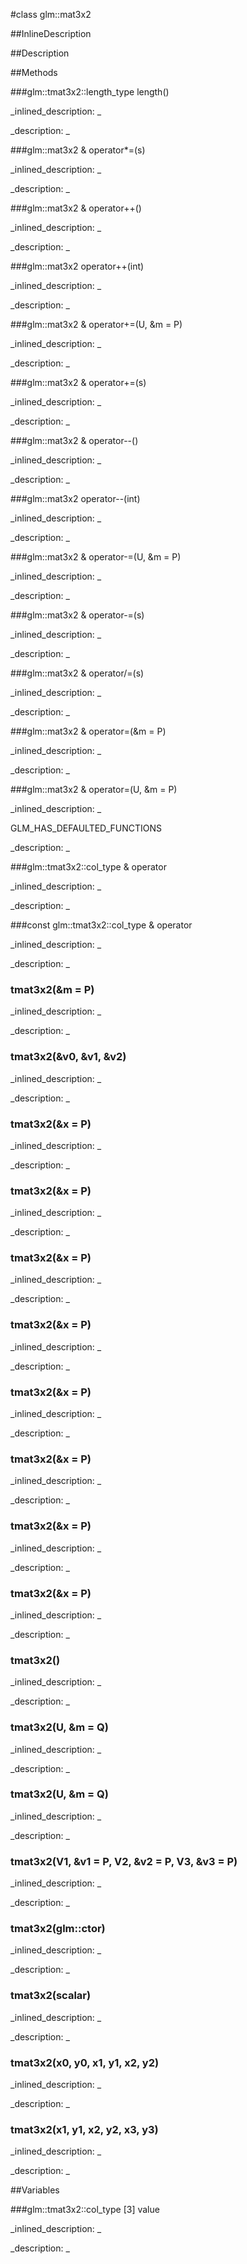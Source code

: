 #class glm::mat3x2


<!--
_visible: True_
_advanced: False_
_istemplated: False_
_extends: _
-->

##InlineDescription






##Description





##Methods



###glm::tmat3x2::length_type length()

<!--
_syntax: length()_
_name: length_
_returns: glm::tmat3x2::length_type_
_returns_description: _
_parameters: _
_access: public_
_version_started: 0.10.0_
_version_deprecated: _
_summary: _
_constant: False_
_static: True_
_visible: True_
_advanced: False_
-->

_inlined_description: _







_description: _







<!----------------------------------------------------------------------------->

###glm::mat3x2 & operator*=(s)

<!--
_syntax: operator*=(s)_
_name: operator*=_
_returns: glm::mat3x2 &_
_returns_description: _
_parameters: U s_
_access: public_
_version_started: 0.10.0_
_version_deprecated: _
_summary: _
_constant: False_
_static: False_
_visible: True_
_advanced: False_
-->

_inlined_description: _







_description: _







<!----------------------------------------------------------------------------->

###glm::mat3x2 & operator++()

<!--
_syntax: operator++()_
_name: operator++_
_returns: glm::mat3x2 &_
_returns_description: _
_parameters: _
_access: public_
_version_started: 0.10.0_
_version_deprecated: _
_summary: _
_constant: False_
_static: False_
_visible: True_
_advanced: False_
-->

_inlined_description: _







_description: _







<!----------------------------------------------------------------------------->

###glm::mat3x2 operator++(int)

<!--
_syntax: operator++(int)_
_name: operator++_
_returns: glm::mat3x2_
_returns_description: _
_parameters: int _
_access: public_
_version_started: 0.10.0_
_version_deprecated: _
_summary: _
_constant: False_
_static: False_
_visible: True_
_advanced: False_
-->

_inlined_description: _







_description: _







<!----------------------------------------------------------------------------->

###glm::mat3x2 & operator+=(U, &m = P)

<!--
_syntax: operator+=(U, &m = P)_
_name: operator+=_
_returns: glm::mat3x2 &_
_returns_description: _
_parameters: const tmat3x2< U, P > &m=P_
_access: public_
_version_started: 0.10.0_
_version_deprecated: _
_summary: _
_constant: False_
_static: False_
_visible: True_
_advanced: False_
-->

_inlined_description: _







_description: _







<!----------------------------------------------------------------------------->

###glm::mat3x2 & operator+=(s)

<!--
_syntax: operator+=(s)_
_name: operator+=_
_returns: glm::mat3x2 &_
_returns_description: _
_parameters: U s_
_access: public_
_version_started: 0.10.0_
_version_deprecated: _
_summary: _
_constant: False_
_static: False_
_visible: True_
_advanced: False_
-->

_inlined_description: _







_description: _







<!----------------------------------------------------------------------------->

###glm::mat3x2 & operator--()

<!--
_syntax: operator--()_
_name: operator--_
_returns: glm::mat3x2 &_
_returns_description: _
_parameters: _
_access: public_
_version_started: 0.10.0_
_version_deprecated: _
_summary: _
_constant: False_
_static: False_
_visible: True_
_advanced: False_
-->

_inlined_description: _







_description: _







<!----------------------------------------------------------------------------->

###glm::mat3x2 operator--(int)

<!--
_syntax: operator--(int)_
_name: operator--_
_returns: glm::mat3x2_
_returns_description: _
_parameters: int _
_access: public_
_version_started: 0.10.0_
_version_deprecated: _
_summary: _
_constant: False_
_static: False_
_visible: True_
_advanced: False_
-->

_inlined_description: _







_description: _







<!----------------------------------------------------------------------------->

###glm::mat3x2 & operator-=(U, &m = P)

<!--
_syntax: operator-=(U, &m = P)_
_name: operator-=_
_returns: glm::mat3x2 &_
_returns_description: _
_parameters: const tmat3x2< U, P > &m=P_
_access: public_
_version_started: 0.10.0_
_version_deprecated: _
_summary: _
_constant: False_
_static: False_
_visible: True_
_advanced: False_
-->

_inlined_description: _







_description: _







<!----------------------------------------------------------------------------->

###glm::mat3x2 & operator-=(s)

<!--
_syntax: operator-=(s)_
_name: operator-=_
_returns: glm::mat3x2 &_
_returns_description: _
_parameters: U s_
_access: public_
_version_started: 0.10.0_
_version_deprecated: _
_summary: _
_constant: False_
_static: False_
_visible: True_
_advanced: False_
-->

_inlined_description: _







_description: _







<!----------------------------------------------------------------------------->

###glm::mat3x2 & operator/=(s)

<!--
_syntax: operator/=(s)_
_name: operator/=_
_returns: glm::mat3x2 &_
_returns_description: _
_parameters: U s_
_access: public_
_version_started: 0.10.0_
_version_deprecated: _
_summary: _
_constant: False_
_static: False_
_visible: True_
_advanced: False_
-->

_inlined_description: _







_description: _







<!----------------------------------------------------------------------------->

###glm::mat3x2 & operator=(&m = P)

<!--
_syntax: operator=(&m = P)_
_name: operator=_
_returns: glm::mat3x2 &_
_returns_description: _
_parameters: const glm::mat3x2 &m=P_
_access: public_
_version_started: 0.10.0_
_version_deprecated: _
_summary: _
_constant: False_
_static: False_
_visible: True_
_advanced: False_
-->

_inlined_description: _







_description: _







<!----------------------------------------------------------------------------->

###glm::mat3x2 & operator=(U, &m = P)

<!--
_syntax: operator=(U, &m = P)_
_name: operator=_
_returns: glm::mat3x2 &_
_returns_description: _
_parameters: const tmat3x2< U, P > &m=P_
_access: public_
_version_started: 0.10.0_
_version_deprecated: _
_summary: _
_constant: False_
_static: False_
_visible: True_
_advanced: False_
-->

_inlined_description: _

GLM_HAS_DEFAULTED_FUNCTIONS





_description: _







<!----------------------------------------------------------------------------->

###glm::tmat3x2::col_type & operator[](i)

<!--
_syntax: operator[](i)_
_name: operator[]_
_returns: glm::tmat3x2::col_type &_
_returns_description: _
_parameters: glm::tmat3x2::length_type i_
_access: public_
_version_started: 0.10.0_
_version_deprecated: _
_summary: _
_constant: False_
_static: False_
_visible: True_
_advanced: False_
-->

_inlined_description: _







_description: _







<!----------------------------------------------------------------------------->

###const glm::tmat3x2::col_type & operator[](i)

<!--
_syntax: operator[](i)_
_name: operator[]_
_returns: const glm::tmat3x2::col_type &_
_returns_description: _
_parameters: glm::tmat3x2::length_type i_
_access: public_
_version_started: 0.10.0_
_version_deprecated: _
_summary: _
_constant: False_
_static: False_
_visible: True_
_advanced: False_
-->

_inlined_description: _







_description: _







<!----------------------------------------------------------------------------->

### tmat3x2(&m = P)

<!--
_syntax: tmat3x2(&m = P)_
_name: tmat3x2_
_returns: _
_returns_description: _
_parameters: const glm::mat3x2 &m=P_
_access: public_
_version_started: 0.10.0_
_version_deprecated: _
_summary: _
_constant: False_
_static: False_
_visible: True_
_advanced: False_
-->

_inlined_description: _







_description: _







<!----------------------------------------------------------------------------->

### tmat3x2(&v0, &v1, &v2)

<!--
_syntax: tmat3x2(&v0, &v1, &v2)_
_name: tmat3x2_
_returns: _
_returns_description: _
_parameters: const glm::tmat3x2::col_type &v0, const glm::tmat3x2::col_type &v1, const glm::tmat3x2::col_type &v2_
_access: public_
_version_started: 0.10.0_
_version_deprecated: _
_summary: _
_constant: False_
_static: False_
_visible: True_
_advanced: False_
-->

_inlined_description: _







_description: _







<!----------------------------------------------------------------------------->

### tmat3x2(&x = P)

<!--
_syntax: tmat3x2(&x = P)_
_name: tmat3x2_
_returns: _
_returns_description: _
_parameters: const glm::mat2 &x=P_
_access: public_
_version_started: 0.10.0_
_version_deprecated: _
_summary: _
_constant: False_
_static: False_
_visible: True_
_advanced: False_
-->

_inlined_description: _







_description: _







<!----------------------------------------------------------------------------->

### tmat3x2(&x = P)

<!--
_syntax: tmat3x2(&x = P)_
_name: tmat3x2_
_returns: _
_returns_description: _
_parameters: const glm::mat3 &x=P_
_access: public_
_version_started: 0.10.0_
_version_deprecated: _
_summary: _
_constant: False_
_static: False_
_visible: True_
_advanced: False_
-->

_inlined_description: _







_description: _







<!----------------------------------------------------------------------------->

### tmat3x2(&x = P)

<!--
_syntax: tmat3x2(&x = P)_
_name: tmat3x2_
_returns: _
_returns_description: _
_parameters: const glm::mat4 &x=P_
_access: public_
_version_started: 0.10.0_
_version_deprecated: _
_summary: _
_constant: False_
_static: False_
_visible: True_
_advanced: False_
-->

_inlined_description: _







_description: _







<!----------------------------------------------------------------------------->

### tmat3x2(&x = P)

<!--
_syntax: tmat3x2(&x = P)_
_name: tmat3x2_
_returns: _
_returns_description: _
_parameters: const glm::mat2x3 &x=P_
_access: public_
_version_started: 0.10.0_
_version_deprecated: _
_summary: _
_constant: False_
_static: False_
_visible: True_
_advanced: False_
-->

_inlined_description: _







_description: _







<!----------------------------------------------------------------------------->

### tmat3x2(&x = P)

<!--
_syntax: tmat3x2(&x = P)_
_name: tmat3x2_
_returns: _
_returns_description: _
_parameters: const glm::mat2x4 &x=P_
_access: public_
_version_started: 0.10.0_
_version_deprecated: _
_summary: _
_constant: False_
_static: False_
_visible: True_
_advanced: False_
-->

_inlined_description: _







_description: _







<!----------------------------------------------------------------------------->

### tmat3x2(&x = P)

<!--
_syntax: tmat3x2(&x = P)_
_name: tmat3x2_
_returns: _
_returns_description: _
_parameters: const glm::mat3x4 &x=P_
_access: public_
_version_started: 0.10.0_
_version_deprecated: _
_summary: _
_constant: False_
_static: False_
_visible: True_
_advanced: False_
-->

_inlined_description: _







_description: _







<!----------------------------------------------------------------------------->

### tmat3x2(&x = P)

<!--
_syntax: tmat3x2(&x = P)_
_name: tmat3x2_
_returns: _
_returns_description: _
_parameters: const glm::mat4x2 &x=P_
_access: public_
_version_started: 0.10.0_
_version_deprecated: _
_summary: _
_constant: False_
_static: False_
_visible: True_
_advanced: False_
-->

_inlined_description: _







_description: _







<!----------------------------------------------------------------------------->

### tmat3x2(&x = P)

<!--
_syntax: tmat3x2(&x = P)_
_name: tmat3x2_
_returns: _
_returns_description: _
_parameters: const glm::mat4x3 &x=P_
_access: public_
_version_started: 0.10.0_
_version_deprecated: _
_summary: _
_constant: False_
_static: False_
_visible: True_
_advanced: False_
-->

_inlined_description: _







_description: _







<!----------------------------------------------------------------------------->

### tmat3x2()

<!--
_syntax: tmat3x2()_
_name: tmat3x2_
_returns: _
_returns_description: _
_parameters: _
_access: public_
_version_started: 0.10.0_
_version_deprecated: _
_summary: _
_constant: False_
_static: False_
_visible: True_
_advanced: False_
-->

_inlined_description: _







_description: _







<!----------------------------------------------------------------------------->

### tmat3x2(U, &m = Q)

<!--
_syntax: tmat3x2(U, &m = Q)_
_name: tmat3x2_
_returns: _
_returns_description: _
_parameters: const tmat3x2< U, Q > &m=Q_
_access: public_
_version_started: 0.10.0_
_version_deprecated: _
_summary: _
_constant: False_
_static: False_
_visible: True_
_advanced: False_
-->

_inlined_description: _







_description: _







<!----------------------------------------------------------------------------->

### tmat3x2(U, &m = Q)

<!--
_syntax: tmat3x2(U, &m = Q)_
_name: tmat3x2_
_returns: _
_returns_description: _
_parameters: const tmat3x2< U, Q > &m=Q_
_access: public_
_version_started: 0.10.0_
_version_deprecated: _
_summary: _
_constant: False_
_static: False_
_visible: True_
_advanced: False_
-->

_inlined_description: _







_description: _







<!----------------------------------------------------------------------------->

### tmat3x2(V1, &v1 = P, V2, &v2 = P, V3, &v3 = P)

<!--
_syntax: tmat3x2(V1, &v1 = P, V2, &v2 = P, V3, &v3 = P)_
_name: tmat3x2_
_returns: _
_returns_description: _
_parameters: const tvec2< V1, P > &v1=P, const tvec2< V2, P > &v2=P, const tvec2< V3, P > &v3=P_
_access: public_
_version_started: 0.10.0_
_version_deprecated: _
_summary: _
_constant: False_
_static: False_
_visible: True_
_advanced: False_
-->

_inlined_description: _







_description: _







<!----------------------------------------------------------------------------->

### tmat3x2(glm::ctor)

<!--
_syntax: tmat3x2(glm::ctor)_
_name: tmat3x2_
_returns: _
_returns_description: _
_parameters: glm::ctor _
_access: public_
_version_started: 0.10.0_
_version_deprecated: _
_summary: _
_constant: False_
_static: False_
_visible: True_
_advanced: False_
-->

_inlined_description: _







_description: _







<!----------------------------------------------------------------------------->

### tmat3x2(scalar)

<!--
_syntax: tmat3x2(scalar)_
_name: tmat3x2_
_returns: _
_returns_description: _
_parameters: T scalar_
_access: public_
_version_started: 0.10.0_
_version_deprecated: _
_summary: _
_constant: False_
_static: False_
_visible: True_
_advanced: False_
-->

_inlined_description: _







_description: _







<!----------------------------------------------------------------------------->

### tmat3x2(x0, y0, x1, y1, x2, y2)

<!--
_syntax: tmat3x2(x0, y0, x1, y1, x2, y2)_
_name: tmat3x2_
_returns: _
_returns_description: _
_parameters: T x0, T y0, T x1, T y1, T x2, T y2_
_access: public_
_version_started: 0.10.0_
_version_deprecated: _
_summary: _
_constant: False_
_static: False_
_visible: True_
_advanced: False_
-->

_inlined_description: _







_description: _







<!----------------------------------------------------------------------------->

### tmat3x2(x1, y1, x2, y2, x3, y3)

<!--
_syntax: tmat3x2(x1, y1, x2, y2, x3, y3)_
_name: tmat3x2_
_returns: _
_returns_description: _
_parameters: X1 x1, Y1 y1, X2 x2, Y2 y2, X3 x3, Y3 y3_
_access: public_
_version_started: 0.10.0_
_version_deprecated: _
_summary: _
_constant: False_
_static: False_
_visible: True_
_advanced: False_
-->

_inlined_description: _







_description: _







<!----------------------------------------------------------------------------->

##Variables



###glm::tmat3x2::col_type [3] value

<!--
_name: value_
_type: glm::tmat3x2::col_type [3]_
_access: private_
_version_started: 0.10.0_
_version_deprecated: _
_summary: _
_visible: True_
_constant: False_
_advanced: False_
-->

_inlined_description: _







_description: _







<!----------------------------------------------------------------------------->

